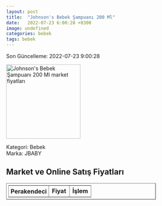 ```yaml
---
layout: post
title:  "Johnson's Bebek Şampuanı 200 Ml"
date:   2022-07-23 6:00:28 +0300
image: undefined
categories: bebek
tags: bebek
---
```


Son Güncelleme: 2022-07-23 9:00:28

<img src="undefined" width="200" alt="Johnson's Bebek Şampuanı 200 Ml market fiyatları" />

Kategori: Bebek
<br />
Marka: JBABY

<h2>Market ve Online Satış Fiyatları</h2>

<table border="1" style="padding: 5px;width:80%;">
  <tr>
    <td style="padding: 5px;"><strong>Perakendeci</strong></td>
    <td><strong>Fiyat</strong></td>
    <td><strong>İşlem</strong></td>
  </tr>
  
</table>
